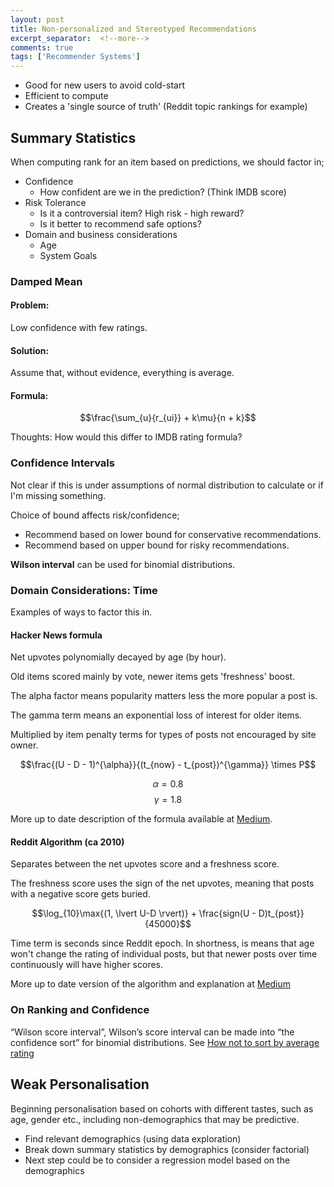 ```yaml
---
layout: post
title: Non-personalized and Stereotyped Recommendations
excerpt_separator:  <!--more-->
comments: true
tags: ['Recommender Systems']
---
```


* Good for new users to avoid cold-start
* Efficient to compute
* Creates a 'single source of truth' (Reddit topic rankings for example)

<!--more-->

## Summary Statistics

When computing rank for an item based on predictions, we should factor in;
* Confidence
  * How confident are we in the prediction? (Think IMDB score)
* Risk Tolerance
  * Is it a controversial item? High risk - high reward?
  * Is it better to recommend safe options?
* Domain and business considerations
  * Age
  * System Goals

### Damped Mean
#### Problem:
Low confidence with few ratings.

#### Solution:
Assume that, without evidence, everything is average.

#### Formula:
$$\frac{\sum_{u}{r_{ui}} + k\mu}{n + k}$$

Thoughts: How would this differ to IMDB rating formula?

### Confidence Intervals
Not clear if this is under assumptions of normal distribution to calculate or
if I'm missing something.

Choice of bound affects risk/confidence;
* Recommend based on lower bound for conservative recommendations.
* Recommend based on upper bound for risky recommendations.

**Wilson interval** can be used for binomial distributions.

### Domain Considerations: Time
Examples of ways to factor this in.

#### Hacker News formula
Net upvotes polynomially decayed by age (by hour).

Old items scored mainly by vote, newer items gets 'freshness' boost.

The alpha factor means popularity matters less the more popular a post is.

The gamma term means an exponential loss of interest for older items.

Multiplied by item penalty terms for types of posts not encouraged by site owner.

$$\frac{(U - D - 1)^{\alpha}}{(t_{now} - t_{post})^{\gamma}} \times P$$

$$\alpha = 0.8$$
$$\gamma = 1.8$$

More up to date description of the formula available at [Medium](https://medium.com/hacking-and-gonzo/how-hacker-news-ranking-algorithm-works-1d9b0cf2c08d).

#### Reddit Algorithm (ca 2010)
Separates between the net upvotes score and a freshness score.

The freshness score uses the sign of the net upvotes, meaning that posts with a
negative score gets buried.

$$\log_{10}\max{(1, \lvert U-D \rvert)} + \frac{sign(U - D)t_{post}}{45000}$$

Time term is seconds since Reddit epoch. In shortness, is means that age won't
change the rating of individual posts, but that newer posts over time continuously
will have higher scores.

More up to date version of the algorithm and explanation at [Medium](https://medium.com/hacking-and-gonzo/how-reddit-ranking-algorithms-work-ef111e33d0d9)

### On Ranking and Confidence
“Wilson score interval”, Wilson’s score interval can be made into “the confidence
sort” for binomial distributions. See [How not to sort by average rating](https://www.evanmiller.org/how-not-to-sort-by-average-rating.html)

## Weak Personalisation
Beginning personalisation based on cohorts with different tastes, such as age,
gender etc., including non-demographics that may be predictive.

* Find relevant demographics (using data exploration)
* Break down summary statistics by demographics (consider factorial)
* Next step could be to consider a regression model based on the demographics
